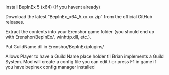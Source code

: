 Install BepInEx 5 (x64) (If you havent already)

Download the latest “BepInEx_x64_5.xx.xx.zip” from the official GitHub releases.

Extract the contents into your Erenshor game folder (you should end up with Erenshor/BepInEx/, winhttp.dll, etc.).

Put GuildName.dll in Erenshor/BepInEx/plugins/

Allows Player to have a Guild Name place holder til Brian implements a Guild System. Mod will create a config file you can edit / or press F1 in game if you have bepinex config manager installed